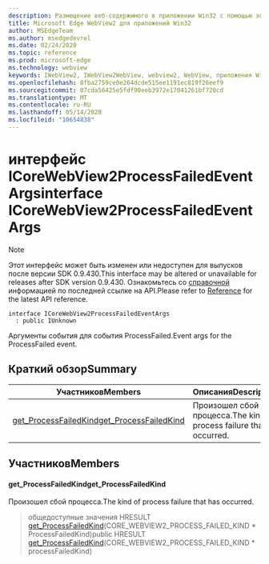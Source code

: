 ```yaml
---
description: Размещение веб-содержимого в приложении Win32 с помощью элемента управления Microsoft Edge WebView2
title: Microsoft Edge WebView2 для приложений Win32
author: MSEdgeTeam
ms.author: msedgedevrel
ms.date: 02/24/2020
ms.topic: reference
ms.prod: microsoft-edge
ms.technology: webview
keywords: IWebView2, IWebView2WebView, webview2, WebView, приложения Win32, Win32, EDGE, ICoreWebView2, ICoreWebView2Host, элемент управления "веб-браузер", HTML Edge
ms.openlocfilehash: 8fba2759ce0e264dcde515ee1191ec819f26eef9
ms.sourcegitcommit: 07cda56425e5fdf90eeb3972e17041261bf720cd
ms.translationtype: MT
ms.contentlocale: ru-RU
ms.lasthandoff: 05/14/2020
ms.locfileid: "10654838"
---
```

# <span data-ttu-id="28456-104">интерфейс ICoreWebView2ProcessFailedEventArgs</span><span class="sxs-lookup"><span data-stu-id="28456-104">interface ICoreWebView2ProcessFailedEventArgs</span></span> 

> [!NOTE]
> <span data-ttu-id="28456-105">Этот интерфейс может быть изменен или недоступен для выпусков после версии SDK 0.9.430.</span><span class="sxs-lookup"><span data-stu-id="28456-105">This interface may be altered or unavailable for releases after SDK version 0.9.430.</span></span> <span data-ttu-id="28456-106">Ознакомьтесь со [справочной](../../../webview2-api-reference.md) информацией по последней ссылке на API.</span><span class="sxs-lookup"><span data-stu-id="28456-106">Please refer to [Reference](../../../webview2-api-reference.md) for the latest API reference.</span></span>

```
interface ICoreWebView2ProcessFailedEventArgs
  : public IUnknown
```

<span data-ttu-id="28456-107">Аргументы события для события ProcessFailed.</span><span class="sxs-lookup"><span data-stu-id="28456-107">Event args for the ProcessFailed event.</span></span>

## <span data-ttu-id="28456-108">Краткий обзор</span><span class="sxs-lookup"><span data-stu-id="28456-108">Summary</span></span>

 <span data-ttu-id="28456-109">Участников</span><span class="sxs-lookup"><span data-stu-id="28456-109">Members</span></span>                        | <span data-ttu-id="28456-110">Описания</span><span class="sxs-lookup"><span data-stu-id="28456-110">Descriptions</span></span>
--------------------------------|---------------------------------------------
[<span data-ttu-id="28456-111">get_ProcessFailedKind</span><span class="sxs-lookup"><span data-stu-id="28456-111">get_ProcessFailedKind</span></span>](#get_processfailedkind) | <span data-ttu-id="28456-112">Произошел сбой процесса.</span><span class="sxs-lookup"><span data-stu-id="28456-112">The kind of process failure that has occurred.</span></span>

## <span data-ttu-id="28456-113">Участников</span><span class="sxs-lookup"><span data-stu-id="28456-113">Members</span></span>

#### <span data-ttu-id="28456-114">get_ProcessFailedKind</span><span class="sxs-lookup"><span data-stu-id="28456-114">get_ProcessFailedKind</span></span> 

<span data-ttu-id="28456-115">Произошел сбой процесса.</span><span class="sxs-lookup"><span data-stu-id="28456-115">The kind of process failure that has occurred.</span></span>

> <span data-ttu-id="28456-116">общедоступные значения HRESULT [get_ProcessFailedKind](#get_processfailedkind)(CORE_WEBVIEW2_PROCESS_FAILED_KIND \* ProcessFailedKind)</span><span class="sxs-lookup"><span data-stu-id="28456-116">public HRESULT [get_ProcessFailedKind](#get_processfailedkind)(CORE_WEBVIEW2_PROCESS_FAILED_KIND \* processFailedKind)</span></span>

